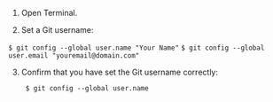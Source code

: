 1. Open Terminal.

2. Set a Git username:

`$ git config --global user.name "Your Name"`
`$ git config --global user.email "youremail@domain.com"`

3. Confirm that you have set the Git username correctly:

        $ git config --global user.name
